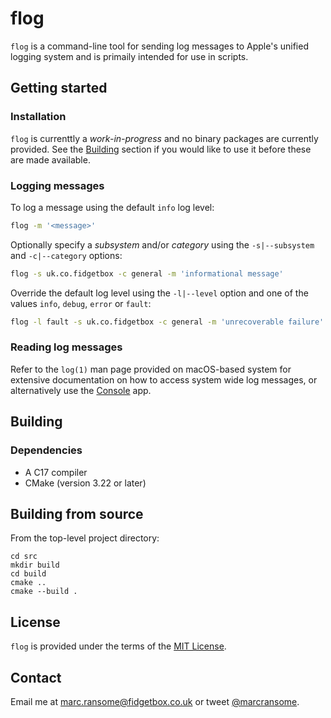 # flog

`flog` is a command-line tool for sending log messages to Apple's unified logging system and is primaily intended for use in scripts.


## Getting started

### Installation

`flog` is currenttly a _work-in-progress_ and no binary packages are currently provided. See the [Building](#building) section if you would like to use it before these are made available.

### Logging messages

To log a message using the default `info` log level:

```bash
flog -m '<message>'
```

Optionally specify a _subsystem_ and/or _category_ using the `-s|--subsystem` and `-c|--category` options:

```bash
flog -s uk.co.fidgetbox -c general -m 'informational message'
```

Override the default log level using the `-l|--level` option and one of the values `info`, `debug`, `error` or `fault`:

```bash
flog -l fault -s uk.co.fidgetbox -c general -m 'unrecoverable failure'
```

### Reading log messages

Refer to the `log(1)` man page provided on macOS-based system for extensive documentation on how to access system wide log messages, or alternatively use the [Console](https://support.apple.com/en-gb/guide/console/welcome/mac) app.

## Building

### Dependencies

* A C17 compiler
* CMake (version 3.22 or later)

## Building from source

From the top-level project directory:

```shell
cd src
mkdir build
cd build
cmake ..
cmake --build .
```

## License

`flog` is provided under the terms of the [MIT License](https://opensource.org/licenses/mit-license.php).

## Contact

Email me at [marc.ransome@fidgetbox.co.uk](mailto:marc.ransome@fidgetbox.co.uk) or tweet [@marcransome](http://www.twitter.com/marcransome).
